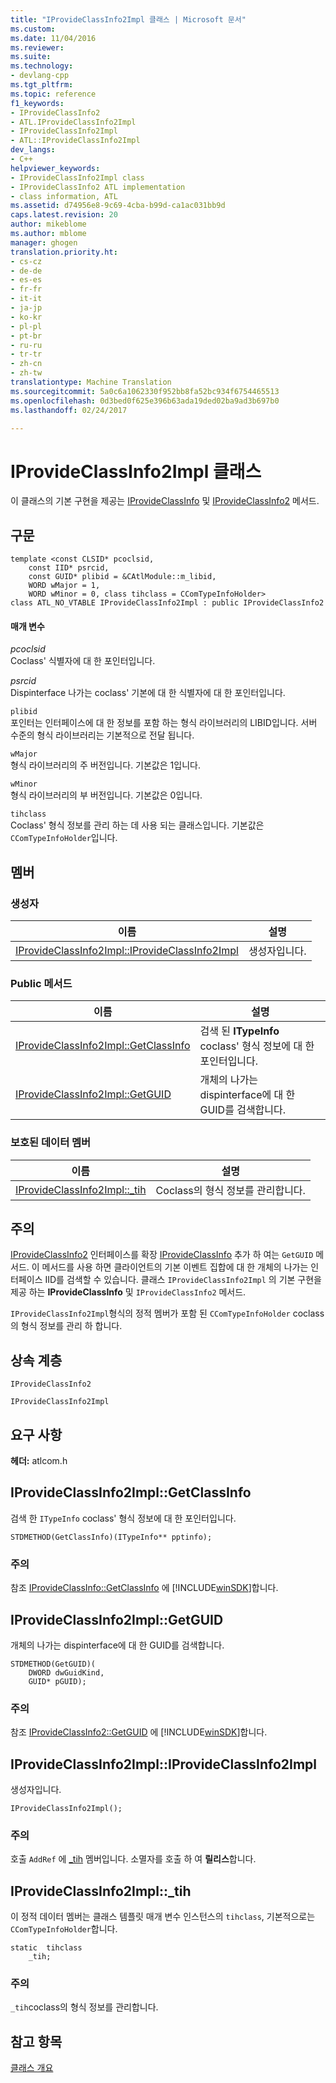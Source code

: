 ```yaml
---
title: "IProvideClassInfo2Impl 클래스 | Microsoft 문서"
ms.custom: 
ms.date: 11/04/2016
ms.reviewer: 
ms.suite: 
ms.technology:
- devlang-cpp
ms.tgt_pltfrm: 
ms.topic: reference
f1_keywords:
- IProvideClassInfo2
- ATL.IProvideClassInfo2Impl
- IProvideClassInfo2Impl
- ATL::IProvideClassInfo2Impl
dev_langs:
- C++
helpviewer_keywords:
- IProvideClassInfo2Impl class
- IProvideClassInfo2 ATL implementation
- class information, ATL
ms.assetid: d74956e8-9c69-4cba-b99d-ca1ac031bb9d
caps.latest.revision: 20
author: mikeblome
ms.author: mblome
manager: ghogen
translation.priority.ht:
- cs-cz
- de-de
- es-es
- fr-fr
- it-it
- ja-jp
- ko-kr
- pl-pl
- pt-br
- ru-ru
- tr-tr
- zh-cn
- zh-tw
translationtype: Machine Translation
ms.sourcegitcommit: 5a0c6a1062330f952bb8fa52bc934f6754465513
ms.openlocfilehash: 0d3bed0f625e396b63ada19ded02ba9ad3b697b0
ms.lasthandoff: 02/24/2017

---
```

# <a name="iprovideclassinfo2impl-class"></a>IProvideClassInfo2Impl 클래스
이 클래스의 기본 구현을 제공는 [IProvideClassInfo](http://msdn.microsoft.com/library/windows/desktop/ms687303) 및 [IProvideClassInfo2](http://msdn.microsoft.com/library/windows/desktop/ms693764) 메서드.  
  
## <a name="syntax"></a>구문  
  
```
template <const CLSID* pcoclsid,
    const IID* psrcid,
    const GUID* plibid = &CAtlModule::m_libid,
    WORD wMajor = 1,
    WORD wMinor = 0, class tihclass = CComTypeInfoHolder>  
class ATL_NO_VTABLE IProvideClassInfo2Impl : public IProvideClassInfo2
```  
  
#### <a name="parameters"></a>매개 변수  
 *pcoclsid*  
 Coclass' 식별자에 대 한 포인터입니다.  
  
 *psrcid*  
 Dispinterface 나가는 coclass' 기본에 대 한 식별자에 대 한 포인터입니다.  
  
 `plibid`  
 포인터는 인터페이스에 대 한 정보를 포함 하는 형식 라이브러리의 LIBID입니다. 서버 수준의 형식 라이브러리는 기본적으로 전달 됩니다.  
  
 `wMajor`  
 형식 라이브러리의 주 버전입니다. 기본값은 1입니다.  
  
 `wMinor`  
 형식 라이브러리의 부 버전입니다. 기본값은 0입니다.  
  
 `tihclass`  
 Coclass' 형식 정보를 관리 하는 데 사용 되는 클래스입니다. 기본값은 `CComTypeInfoHolder`입니다.  
  
## <a name="members"></a>멤버  
  
### <a name="constructors"></a>생성자  
  
|이름|설명|  
|----------|-----------------|  
|[IProvideClassInfo2Impl::IProvideClassInfo2Impl](#iprovideclassinfo2impl)|생성자입니다.|  
  
### <a name="public-methods"></a>Public 메서드  
  
|이름|설명|  
|----------|-----------------|  
|[IProvideClassInfo2Impl::GetClassInfo](#getclassinfo)|검색 된 **ITypeInfo** coclass' 형식 정보에 대 한 포인터입니다.|  
|[IProvideClassInfo2Impl::GetGUID](#getguid)|개체의 나가는 dispinterface에 대 한 GUID를 검색합니다.|  
  
### <a name="protected-data-members"></a>보호된 데이터 멤버  
  
|이름|설명|  
|----------|-----------------|  
|[IProvideClassInfo2Impl::_tih](#_tih)|Coclass의 형식 정보를 관리합니다.|  
  
## <a name="remarks"></a>주의  
 [IProvideClassInfo2](http://msdn.microsoft.com/library/windows/desktop/ms693764) 인터페이스를 확장 [IProvideClassInfo](http://msdn.microsoft.com/library/windows/desktop/ms687303) 추가 하 여는 `GetGUID` 메서드. 이 메서드를 사용 하면 클라이언트의 기본 이벤트 집합에 대 한 개체의 나가는 인터페이스 IID를 검색할 수 있습니다. 클래스 `IProvideClassInfo2Impl` 의 기본 구현을 제공 하는 **IProvideClassInfo** 및 `IProvideClassInfo2` 메서드.  
  
 `IProvideClassInfo2Impl`형식의 정적 멤버가 포함 된 `CComTypeInfoHolder` coclass의 형식 정보를 관리 하 합니다.  
  
## <a name="inheritance-hierarchy"></a>상속 계층  
 `IProvideClassInfo2`  
  
 `IProvideClassInfo2Impl`  
  
## <a name="requirements"></a>요구 사항  
 **헤더:** atlcom.h  
  
##  <a name="a-namegetclassinfoa--iprovideclassinfo2implgetclassinfo"></a><a name="getclassinfo"></a>IProvideClassInfo2Impl::GetClassInfo  
 검색 한 `ITypeInfo` coclass' 형식 정보에 대 한 포인터입니다.  
  
```
STDMETHOD(GetClassInfo)(ITypeInfo** pptinfo);
```  
  
### <a name="remarks"></a>주의  
 참조 [IProvideClassInfo::GetClassInfo](http://msdn.microsoft.com/library/windows/desktop/ms690192) 에 [!INCLUDE[winSDK](../../atl/includes/winsdk_md.md)]합니다.  
  
##  <a name="a-namegetguida--iprovideclassinfo2implgetguid"></a><a name="getguid"></a>IProvideClassInfo2Impl::GetGUID  
 개체의 나가는 dispinterface에 대 한 GUID를 검색합니다.  
  
```
STDMETHOD(GetGUID)(
    DWORD dwGuidKind,
    GUID* pGUID);
```  
  
### <a name="remarks"></a>주의  
 참조 [IProvideClassInfo2::GetGUID](http://msdn.microsoft.com/library/windows/desktop/ms679721) 에 [!INCLUDE[winSDK](../../atl/includes/winsdk_md.md)]합니다.  
  
##  <a name="a-nameiprovideclassinfo2impla--iprovideclassinfo2impliprovideclassinfo2impl"></a><a name="iprovideclassinfo2impl"></a>IProvideClassInfo2Impl::IProvideClassInfo2Impl  
 생성자입니다.  
  
```
IProvideClassInfo2Impl();
```  
  
### <a name="remarks"></a>주의  
 호출 `AddRef` 에 [_tih](#_tih) 멤버입니다. 소멸자를 호출 하 여 **릴리스**합니다.  
  
##  <a name="a-nametiha--iprovideclassinfo2impltih"></a><a name="_tih"></a>IProvideClassInfo2Impl::_tih  
 이 정적 데이터 멤버는 클래스 템플릿 매개 변수 인스턴스의 `tihclass`, 기본적으로는 `CComTypeInfoHolder`합니다.  
  
```
static  tihclass
    _tih;
```     
  
### <a name="remarks"></a>주의  
 `_tih`coclass의 형식 정보를 관리합니다.  
  
## <a name="see-also"></a>참고 항목  
 [클래스 개요](../../atl/atl-class-overview.md)

